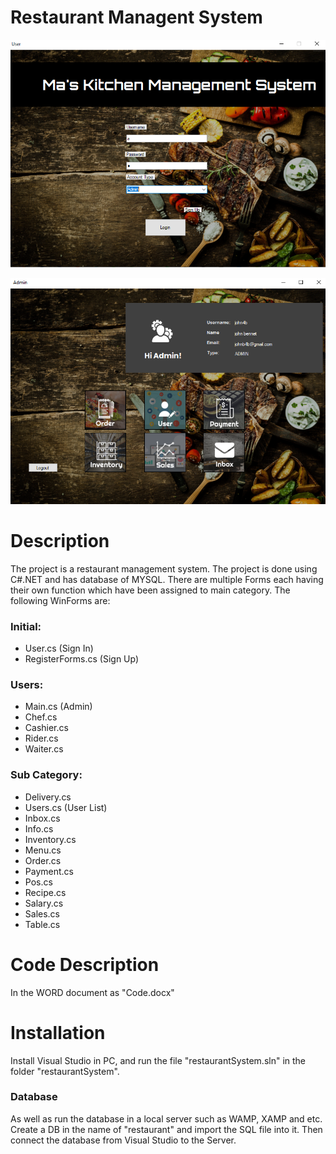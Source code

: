 # Restaurant Managent System
<p align="center">
  <img src="./picture/user.PNG" />
</p>

<p align="center">
  <img src="./picture/Main.PNG" />
</p>


# Description
The project is a restaurant management system. The project is done using C#.NET and has database of MYSQL. There are multiple Forms each having their own function which have been assigned to main category.
The following WinForms are:
### Initial:

*	User.cs (Sign In)
*	RegisterForms.cs (Sign Up)

### Users:
*	Main.cs (Admin)
*	Chef.cs
*	Cashier.cs
*	Rider.cs
*	Waiter.cs
### Sub Category:
*	Delivery.cs
*	Users.cs (User List) 		
*	Inbox.cs
*	Info.cs
*	Inventory.cs
*	Menu.cs
*	Order.cs
*	Payment.cs	
*	Pos.cs	
*	Recipe.cs
*	Salary.cs
*	Sales.cs
*	Table.cs

# Code Description
In the WORD document as "Code.docx"


# Installation
Install Visual Studio in PC, and run the file "restaurantSystem.sln" in the folder "restaurantSystem". 
### Database
As well as run the database in a local server such as WAMP, XAMP and etc. Create a DB in the name of "restaurant" and import the SQL file into it. 
Then connect the database from Visual Studio to the Server.

